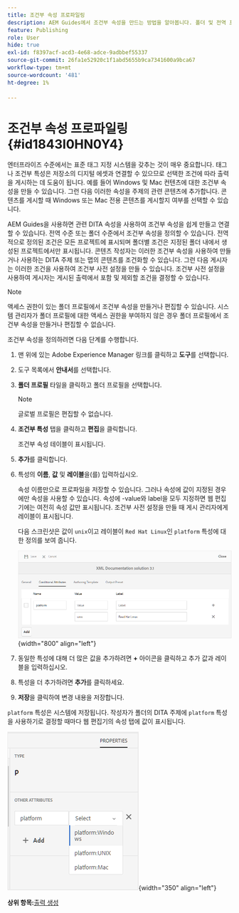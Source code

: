 ```yaml
---
title: 조건부 속성 프로파일링
description: AEM Guides에서 조건부 속성을 만드는 방법을 알아봅니다. 폴더 및 전역 프로필에서 조건부 속성을 사용하여 콘텐츠를 조건화합니다.
feature: Publishing
role: User
hide: true
exl-id: f8397acf-acd3-4e68-adce-9adbbef55337
source-git-commit: 26fa1e52920c1f1abd5655b9ca7341600a9bca67
workflow-type: tm+mt
source-wordcount: '481'
ht-degree: 1%

---
```


# 조건부 속성 프로파일링 {#id1843I0HN0Y4}

엔터프라이즈 수준에서는 표준 태그 지정 시스템을 갖추는 것이 매우 중요합니다. 태그나 조건부 특성은 저장소의 디지털 에셋과 연결할 수 있으므로 선택한 조건에 따라 출력을 게시하는 데 도움이 됩니다. 예를 들어 Windows 및 Mac 컨텐츠에 대한 조건부 속성을 만들 수 있습니다. 그런 다음 이러한 속성을 주제의 관련 콘텐츠에 추가합니다. 콘텐츠를 게시할 때 Windows 또는 Mac 전용 콘텐츠를 게시할지 여부를 선택할 수 있습니다.

AEM Guides을 사용하면 관련 DITA 속성을 사용하여 조건부 속성을 쉽게 만들고 연결할 수 있습니다. 전역 수준 또는 폴더 수준에서 조건부 속성을 정의할 수 있습니다. 전역적으로 정의된 조건은 모든 프로젝트에 표시되며 폴더별 조건은 지정된 폴더 내에서 생성된 프로젝트에서만 표시됩니다. 콘텐츠 작성자는 이러한 조건부 속성을 사용하여 만들거나 사용하는 DITA 주제 또는 맵의 콘텐츠를 조건화할 수 있습니다. 그런 다음 게시자는 이러한 조건을 사용하여 조건부 사전 설정을 만들 수 있습니다. 조건부 사전 설정을 사용하여 게시자는 게시된 출력에서 포함 및 제외할 조건을 결정할 수 있습니다.

>[!NOTE]
>
> 액세스 권한이 있는 폴더 프로필에서 조건부 속성을 만들거나 편집할 수 있습니다. 시스템 관리자가 폴더 프로필에 대한 액세스 권한을 부여하지 않은 경우 폴더 프로필에서 조건부 속성을 만들거나 편집할 수 없습니다.

조건부 속성을 정의하려면 다음 단계를 수행합니다.

1. 맨 위에 있는 Adobe Experience Manager 링크를 클릭하고 **도구**&#x200B;를 선택합니다.

1. 도구 목록에서 **안내서**&#x200B;를 선택합니다.

1. **폴더 프로필** 타일을 클릭하고 폴더 프로필을 선택합니다.

   >[!NOTE]
   >
   > 글로벌 프로필은 편집할 수 없습니다.

1. **조건부 특성** 탭을 클릭하고 **편집**&#x200B;을 클릭합니다.

   조건부 속성 테이블이 표시됩니다.

1. **추가**&#x200B;를 클릭합니다.

1. 특성의 **이름**, **값** 및 **레이블**&#x200B;을(를) 입력하십시오.

   속성 이름만으로 프로파일을 저장할 수 있습니다. 그러나 속성에 값이 지정된 경우에만 속성을 사용할 수 있습니다. 속성에 -value와 label을 모두 지정하면 웹 편집기에는 여전히 속성 값만 표시됩니다. 조건부 사전 설정을 만들 때 게시 관리자에게 레이블이 표시됩니다.

   다음 스크린샷은 값이 `unix`이고 레이블이 `Red Hat Linux`인 `platform` 특성에 대한 정의를 보여 줍니다.

   ![](images/add-profile.png){width="800" align="left"}

1. 동일한 특성에 대해 더 많은 값을 추가하려면 **+** 아이콘을 클릭하고 추가 값과 레이블을 입력하십시오.

1. 특성을 더 추가하려면 **추가**&#x200B;를 클릭하세요.

1. **저장**&#x200B;을 클릭하여 변경 내용을 저장합니다.


`platform` 특성은 시스템에 저장됩니다. 작성자가 폴더의 DITA 주제에 `platform` 특성을 사용하기로 결정할 때마다 웹 편집기의 속성 탭에 값이 표시됩니다.

![](images/properties-tab.png){width="350" align="left"}

**상위 항목:**[&#x200B;출력 생성](generate-output.md)
